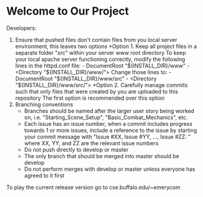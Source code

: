 # Welcome to Our Project
Developers:
1. Ensure that pushed files don't contain files from you local server environment, this leaves two options
    *Option 1. Keep all project files in a separate folder "src" within your server www root directory
    To keep your local apache server functioning correctly, modify the following lines in the httpd.conf file:
        - DocumentRoot "${INSTALL_DIR}/www"
        - <Directory "${INSTALL_DIR}/www/">
    Change those lines to:
        - DocumentRoot "${INSTALL_DIR}/www/src"
        - <Directory "${INSTALL_DIR}/www/src/">
    *Option 2. Carefully manage commits such that only files that were created by you are uploaded to this repository
    The first option is recommended over this option
2. Branching conventions
    - Branches should be named after the larger user story being worked on, i.e. "Starting_Scene_Setup", "Basic_Combat_Mechanics", etc.
    - Each issue has an issue number, when a commit includes progress towards 1 or more issues, include
	a reference to the issue by starting your commit message with "Issue #XX, Issue #YY, ..., Issue #ZZ: " 
	where XX, YY, and ZZ are the relevant issue numbers
    - Do not push directly to develop or master
    - The only branch that should be merged into master should be develop
    - Do not perform merges with develop or master unless everyone has agreed to it first

To play the current release version go to cse.buffalo.edu/~emerycom
